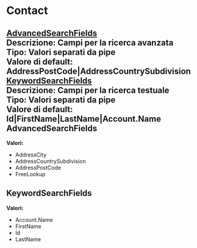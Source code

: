 # Contact
[AdvancedSearchFields](#advancedsearchfields)	 
**Descrizione:** Campi per la ricerca avanzata	 
**Tipo:** Valori separati da pipe	 
**Valore di default:** AddressPostCode&#124;AddressCountrySubdivision	 
[KeywordSearchFields](#keywordsearchfields)	 
**Descrizione:** Campi per la ricerca testuale	 
**Tipo:** Valori separati da pipe	 
**Valore di default:** Id&#124;FirstName&#124;LastName&#124;Account.Name	 
AdvancedSearchFields 
-----

**Valori:**
* AddressCity
* AddressCountrySubdivision
* AddressPostCode
* FreeLookup

KeywordSearchFields 
-----

**Valori:**
* Account.Name
* FirstName
* Id
* LastName

